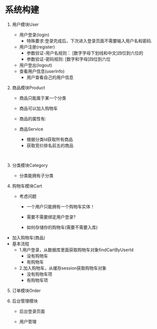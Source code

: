 # 系统构建

1. 用户模块User
   - 用户登录(login)
     - 特殊要求:登录完成后，下次进入登录页面不需要输入用户名和密码.
   - 用户注册(register)
     - 参数验证-用户名规则： [数字字母下划线和中文]四位到六位的
     - 参数验证-密码规则:       [数字和字母]四位到六位
   - 用户登出(logout)
   - 查看用户信息(userInfo)
     - 用户查看自己的用户信息

2. 商品模块Product
   - 商品只能属于某一个分类

   - 商品可以加入购物车

   - 商品的属性有:

   - 商品Service

     - 根据分类Id获取所有商品
     - 获取竞价排名前五的商品

     ​

3. 分类模块Category
   - 分类能拥有子分类

4. 购物车模块Cart

   - 考虑问题

     - 一个用户只能拥有一个购物车实体！


     - 需要不需要绑定用户登录?
     - 如何存储你的购物车(需要不需要入库)


- 加入购物车(商品)
- 基本流程
     - 1.用户登录，从数据库里面获取购物车对象findCartByUserId
       - 没有购物车
       - 有购物车
     - 2.加入购物车，从缓存session获取购物车对象
       - 没有购物车项
       - 有购物车项

5. 订单模块Order

6. 后台管理模块

   - 后台登录页面


   - 用户管理